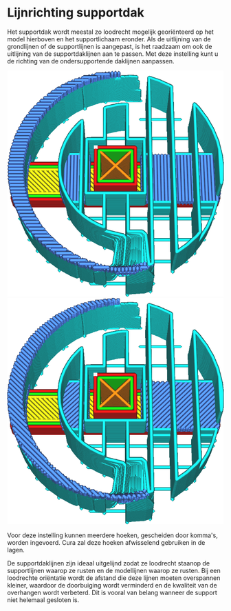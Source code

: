 Lijnrichting supportdak
====
Het supportdak wordt meestal zo loodrecht mogelijk georiënteerd op het model hierboven en het supportlichaam eronder. Als de uitlijning van de grondlijnen of de supportlijnen is aangepast, is het raadzaam om ook de uitlijning van de supportdaklijnen aan te passen. Met deze instelling kunt u de richting van de ondersupportende daklijnen aanpassen.

<!--screenshot {
"image_path": "support_interface_angles_0.png",
"modellen": [
    {
        "script": "plug.scad",
        "transformatie": ["schaal(0.5)"]
    }
],
"camerapositie": [0, 36, 92],
"instellingen": {
    "support_enable": waar,
    "support_interface_enable": waar,
    "support_interface_pattern": "lijnen",
    "support_interface_angles": [0, 90]
},
"laag": 118,
"kleuren": 128
}-->
<!--screenshot {
"image_path": "support_interface_angles_45.png",
"modellen": [
    {
        "script": "plug.scad",
        "transformatie": ["schaal(0.5)"]
    }
],
"camerapositie": [0, 36, 92],
"instellingen": {
    "support_enable": waar,
    "support_interface_enable": waar,
    "support_interface_pattern": "lijnen",
    "support_interface_angles": [45, 135]
},
"laag": 118,
"kleuren": 128
}-->
![Zowel het dak als de bodem zijn 0° en 90° gedraaid.](../../../articles/images/support_interface_angles_0.png)
![Zowel het dak als de vloer zijn 45° en 135° gedraaid.](../../../articles/images/support_interface_angles_45.png)

Voor deze instelling kunnen meerdere hoeken, gescheiden door komma's, worden ingevoerd. Cura zal deze hoeken afwisselend gebruiken in de lagen.

De supportdaklijnen zijn ideaal uitgelijnd zodat ze loodrecht staan ​​op de supportlijnen waarop ze rusten en de modellijnen waarop ze rusten. Bij een loodrechte oriëntatie wordt de afstand die deze lijnen moeten overspannen kleiner, waardoor de doorbuiging wordt verminderd en de kwaliteit van de overhangen wordt verbeterd. Dit is vooral van belang wanneer de support niet helemaal gesloten is.